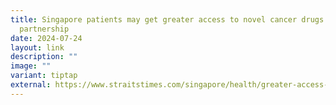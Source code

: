 ```yaml
---
title: Singapore patients may get greater access to novel cancer drugs under R&D
  partnership
date: 2024-07-24
layout: link
description: ""
image: ""
variant: tiptap
external: https://www.straitstimes.com/singapore/health/greater-access-to-novel-cancer-drugs-for-patients-here-under-new-partnership
---
```

